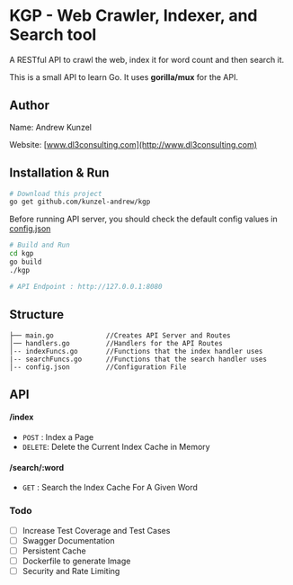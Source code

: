 # KGP - Web Crawler, Indexer, and Search tool
A RESTful API to crawl the web, index it for word count and then search it.

This is a small API to learn Go. It uses **gorilla/mux** for the API.

## Author
Name: Andrew Kunzel

Website: [www.dl3consulting.com](http://www.dl3consulting.com)

## Installation & Run
```bash
# Download this project
go get github.com/kunzel-andrew/kgp
```

Before running API server, you should check the default config values in [config.json](https://github.com/kunzel-andrew/kgp/blob/master/config.json)

```bash
# Build and Run
cd kgp
go build
./kgp

# API Endpoint : http://127.0.0.1:8080
```

## Structure
```
├── main.go             //Creates API Server and Routes
│── handlers.go         //Handlers for the API Routes
│-- indexFuncs.go       //Functions that the index handler uses
|-- searchFuncs.go      //Functions that the search handler uses
│-- config.json         //Configuration File

```

## API

#### /index
* `POST` : Index a Page
* `DELETE`: Delete the Current Index Cache in Memory

#### /search/:word
* `GET` : Search the Index Cache For A Given Word


### Todo
- [ ] Increase Test Coverage and Test Cases
- [ ] Swagger Documentation
- [ ] Persistent Cache
- [ ] Dockerfile to generate Image
- [ ] Security and Rate Limiting